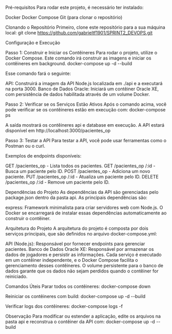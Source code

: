 Pré-requisitos Para rodar este projeto, é necessário ter instalado:

Docker Docker Compose Git (para clonar o repositório)

Clonando o Repositório Primeiro, clone este repositório para a sua máquina local: git clone https://github.com/gabrieltf1901/SPRINT2_DEVOPS.git

Configuração e Execução

Passo 1: Construir e Iniciar os Contêineres Para rodar o projeto, utilize o Docker Compose. Este comando irá construir as imagens e iniciar os contêineres em background. docker-compose up -d --build

Esse comando fará o seguinte:

API: Construirá a imagem da API Node.js localizada em ./api e a executará na porta 3000. Banco de Dados Oracle: Iniciará um contêiner Oracle XE, com persistência de dados habilitada através de um volume Docker.

Passo 2: Verificar se os Serviços Estão Ativos Após o comando acima, você pode verificar se os contêineres estão em execução com: docker-compose ps

A saída mostrará os contêineres api e database em execução. A API estará disponível em http://localhost:3000/pacientes_op

Passo 3: Testar a API Para testar a API, você pode usar ferramentas como o Postman ou o curl.

Exemplos de endpoints disponíveis:

GET /pacientes_op - Lista todos os pacientes. GET /pacientes_op /:id - Busca um paciente pelo ID. POST /pacientes_op  - Adiciona um novo paciente. PUT /pacientes_op /:id - Atualiza um paciente pelo ID. DELETE /pacientes_op /:id - Remove um paciente pelo ID.

Dependências do Projeto As dependências da API são gerenciadas pelo package.json dentro da pasta api. As principais dependências são:

express: Framework minimalista para criar servidores web com Node.js. O Docker se encarregará de instalar essas dependências automaticamente ao construir o contêiner.

Arquitetura do Projeto A arquitetura do projeto é composta por dois serviços principais, que são definidos no arquivo docker-compose.yml:

API (Node.js): Responsável por fornecer endpoints para gerenciar pacientes. Banco de Dados Oracle XE: Responsável por armazenar os dados de jogadores e persistir as informações. Cada serviço é executado em um contêiner independente, e o Docker Compose facilita o gerenciamento desses contêineres. O volume persistente para o banco de dados garante que os dados não sejam perdidos quando o contêiner for reiniciado.

Comandos Úteis Parar todos os contêineres: docker-compose down

Reiniciar os contêineres com build: docker-compose up -d --build

Verificar logs dos contêineres: docker-compose logs -f

Observação Para modificar ou estender a aplicação, edite os arquivos na pasta api e reconstrua o contêiner da API com: docker-compose up -d --build
